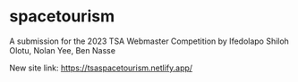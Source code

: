 # spacetourism
A submission for the 2023 TSA Webmaster Competition by Ifedolapo Shiloh Olotu, Nolan Yee, Ben Nasse

New site link: https://tsaspacetourism.netlify.app/
